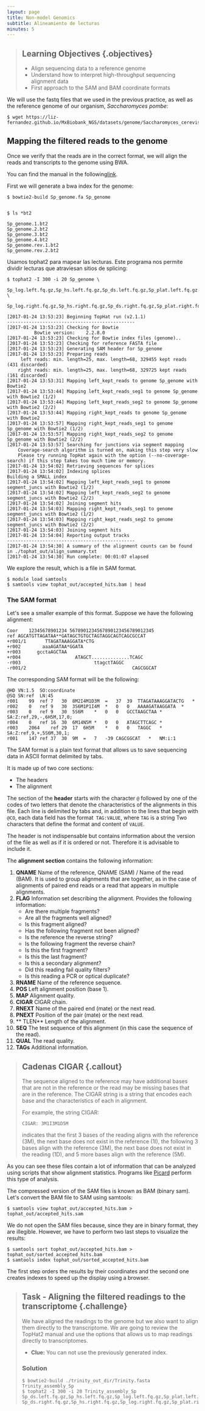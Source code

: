 ```yaml
---
layout: page
title: Non-model Genomics
subtitle: Alineamiento de lecturas
minutes: 5
---
```

> ## Learning Objectives {.objectives}
>
> * Align sequencing data to a reference genome
> * Understand how to interpret high-throughput sequencing alignment data
> * First approach to the SAM and BAM coordinate formats

We will use the fastq files that we used in the previous practice, as well as the reference genome of our organism, *Saccharomyces pombe*:

~~~ {.output}
$ wget https://liz-fernandez.github.io/MxBiobank_NGS/datasets/genome/Saccharomyces_cerevisiae.EF4.68.dna.toplevel.fa
~~~

## Mapping the filtered reads to the genome

Once we verify that the reads are in the correct format, we will align the reads and transcripts to the genome using BWA.

You can find the manual in the following[link](http://bio-bwa.sourceforge.net/bwa.shtml).

First we will generate a bwa index for the genome:

~~~ {.bash}
$ bowtie2-build Sp_genome.fa Sp_genome 
~~~

~~~ {.output}

~~~
 
~~~ {.bash}
$ ls *bt2
~~~ 

~~~ {.output}
Sp_genome.1.bt2        
Sp_genome.2.bt2              
Sp_genome.3.bt2       
Sp_genome.4.bt2           
Sp_genome.rev.1.bt2          
Sp_genome.rev.2.bt2
~~~

Usamos tophat2 para mapear las lecturas. Este programa nos permite dividir lecturas
que atraviesan sitios de splicing:

~~~ {.bash}
$ tophat2 -I 300 -i 20 Sp_genome \
 Sp_log.left.fq.gz,Sp_hs.left.fq.gz,Sp_ds.left.fq.gz,Sp_plat.left.fq.gz \
 Sp_log.right.fq.gz,Sp_hs.right.fq.gz,Sp_ds.right.fq.gz,Sp_plat.right.fq.gz
~~~ 

~~~ {.output}
[2017-01-24 13:53:23] Beginning TopHat run (v2.1.1)
-----------------------------------------------
[2017-01-24 13:53:23] Checking for Bowtie
		  Bowtie version:	 2.2.8.0
[2017-01-24 13:53:23] Checking for Bowtie index files (genome)..
[2017-01-24 13:53:23] Checking for reference FASTA file
[2017-01-24 13:53:23] Generating SAM header for Sp_genome
[2017-01-24 13:53:23] Preparing reads
	 left reads: min. length=25, max. length=68, 329455 kept reads (431 discarded)
	right reads: min. length=25, max. length=68, 329725 kept reads (161 discarded)
[2017-01-24 13:53:31] Mapping left_kept_reads to genome Sp_genome with Bowtie2
[2017-01-24 13:53:44] Mapping left_kept_reads_seg1 to genome Sp_genome with Bowtie2 (1/2)
[2017-01-24 13:53:44] Mapping left_kept_reads_seg2 to genome Sp_genome with Bowtie2 (2/2)
[2017-01-24 13:53:44] Mapping right_kept_reads to genome Sp_genome with Bowtie2
[2017-01-24 13:53:57] Mapping right_kept_reads_seg1 to genome Sp_genome with Bowtie2 (1/2)
[2017-01-24 13:53:57] Mapping right_kept_reads_seg2 to genome Sp_genome with Bowtie2 (2/2)
[2017-01-24 13:53:57] Searching for junctions via segment mapping
	Coverage-search algorithm is turned on, making this step very slow
	Please try running TopHat again with the option (--no-coverage-search) if this step takes too much time or memory.
[2017-01-24 13:54:02] Retrieving sequences for splices
[2017-01-24 13:54:02] Indexing splices
Building a SMALL index
[2017-01-24 13:54:02] Mapping left_kept_reads_seg1 to genome segment_juncs with Bowtie2 (1/2)
[2017-01-24 13:54:02] Mapping left_kept_reads_seg2 to genome segment_juncs with Bowtie2 (2/2)
[2017-01-24 13:54:02] Joining segment hits
[2017-01-24 13:54:03] Mapping right_kept_reads_seg1 to genome segment_juncs with Bowtie2 (1/2)
[2017-01-24 13:54:03] Mapping right_kept_reads_seg2 to genome segment_juncs with Bowtie2 (2/2)
[2017-01-24 13:54:03] Joining segment hits
[2017-01-24 13:54:04] Reporting output tracks
-----------------------------------------------
[2017-01-24 13:54:30] A summary of the alignment counts can be found in ./tophat_out/align_summary.txt
[2017-01-24 13:54:30] Run complete: 00:01:07 elapsed
~~~

We explore the result, which is a file in SAM format.

~~~ {.bash}
$ module load samtools
$ samtools view tophat_out/accepted_hits.bam | head
~~~ 

### The SAM format

Let's see a smaller example of this format.
Suppose we have the following alignment:

~~~ {.output}
Coor	12345678901234 5678901234567890123456789012345
ref	AGCATGTTAGATAA**GATAGCTGTGCTAGTAGGCAGTCAGCGCCAT
+r001/1	      TTAGATAAAGGATA*CTG
+r002	     aaaAGATAA*GGATA
+r003	   gcctaAGCTAA
+r004	                 ATAGCT..............TCAGC
-r003	                        ttagctTAGGC
-r001/2	                                      CAGCGGCAT
~~~

The corresponding SAM format will be the following:

~~~ {.output}
@HD	VN:1.5	SO:coordinate
@SQ	SN:ref	LN:45
r001	99	ref	7	30	8M2I4M1D3M	=	37	39	TTAGATAAAGGATACTG	*
r002	0	ref	9	30	3S6M1P1I4M	*	0	0	AAAAGATAAGGATA	*
r003	0	ref	9	30	5S6M	*	0	0	GCCTAAGCTAA	*	SA:Z:ref,29,-,6H5M,17,0;
r004	0	ref	16	30	6M14N5M	*	0	0	ATAGCTTCAGC	*
r003	2064	ref	29	17	6H5M	*	0	0	TAGGC	*	SA:Z:ref,9,+,5S6M,30,1;
r001	147	ref	37	30	9M	=	7	-39	CAGCGGCAT	*	NM:i:1
~~~

The SAM format is a plain text format that allows us to save sequencing data
in ASCII format delimited by tabs. 

It is made up of two core sections:

*  The headers
*  The alignment

The section of the **header** starts with the character `@` followed by one of the codes
of two letters that denote the characteristics of the alignments in this file.
Each line is delimited by tabs and, in addition to the lines that begin with
`@CO`, each data field has the format` TAG:VALUE`, where `TAG` is a string
Two characters that define the format and content of `VALUE`.

The header is not indispensable but contains information about the version of the
file as well as if it is ordered or not. Therefore it is advisable to include it.

The **alignment section** contains the following information:

1. **QNAME** Name of the reference, QNAME (SAM) / Name of the read (BAM).
It is used to group alignments that are together, as in the case of alignments
of paired end reads or a read that appears in multiple alignments.
2. **FLAG** Information set describing the alignment. Provides the following information:
	* Are there multiple fragments?
	* Are all the fragments well aligned?
	* Is this fragment aligned?
	* Has the following fragment not been aligned?
	* Is the reference the reverse string?
	* Is the following fragment the reverse chain?
	* Is this the first fragment?
	* Is this the last fragment?
	* Is this a secondary alignment?
	* Did this reading fail quality filters?
	* Is this reading a PCR or optical duplicate?
3. **RNAME** Name of the reference sequence.
3. **POS** Left alignment position (base 1).
3. **MAP** Alignment quality.
3. **CIGAR** CIGAR chain.
3. **RNEXT** Name of the paired end (mate) or the next read.
3. **PNEXT** Position of the pair (mate) or the next read.
3. ** TLEN** Length of the alignment.
3. **SEQ** The test sequence of this alignment (in this case the sequence of the read).
3. **QUAL** The read quality.
3. **TAGs** Additional information.

> ## Cadenas CIGAR {.callout}
> The sequence aligned to the reference may have additional bases that are not in
> the reference or the read may be missing bases that are in the reference.
> The CIGAR string is a string that encodes each base and the characteristics of each in
> alignment.
>
> For example, the string CIGAR:
>
> ~~~ {.output}
> CIGAR: 3M1I3M1D5M
> ~~~
>
> indicates that the first 3 bases of the reading aligns with the reference (3M), the next base
> does not exist in the reference (1I), the following 3 bases align with the reference (3M), the
> next base does not exist in the reading (1D), and 5 more bases align with the reference (5M).

As you can see these files contain a lot of information that can be analyzed
using scripts that show alignment statistics. Programs like
[Picard](http://broadinstitute.github.io/picard/) perform
this type of analysis.

The compressed version of the SAM files is known as BAM (binary sam).
Let's convert the BAM file to SAM using samtools:

~~~ {.bash}
$ samtools view tophat_out/accepted_hits.bam > tophat_out/accepted_hits.sam
~~~

We do not open the SAM files because, since they are in binary format, they are illegible.
However, we have to perform two last steps to visualize
the results:

~~~ {.bash}
$ samtools sort tophat_out/accepted_hits.bam > tophat_out/sorted_accepted_hits.bam
$ samtools index tophat_out/sorted_accepted_hits.bam
~~~

The first step orders the results by their coordinates and the second one creates indexes
to speed up the display using a browser.

> ## Task - Aligning the filtered readings to the transcriptome {.challenge}
>
> We have aligned the readings to the genome but we also want to align them directly
> to the transcriptome. We are going to review the TopHat2 manual and use the options
> that allows us to map readings directly to transcriptomes.
>
> * **Clue:** You can not use the previously generated index.
>
> ### Solution
>
> ~~~ {.bash}
> $ bowtie2-build ./trinity_out_dir/Trinity.fasta Trinity_assembly_Sp
> $ tophat2 -I 300 -i 20 Trinity_assembly_Sp Sp_ds.left.fq.gz,Sp_hs.left.fq.gz,Sp_log.left.fq.gz,Sp_plat.left.fq.gz Sp_ds.right.fq.gz,Sp_hs.right.fq.gz,Sp_log.right.fq.gz,Sp_plat.right.fq.gz
> ~~~



















